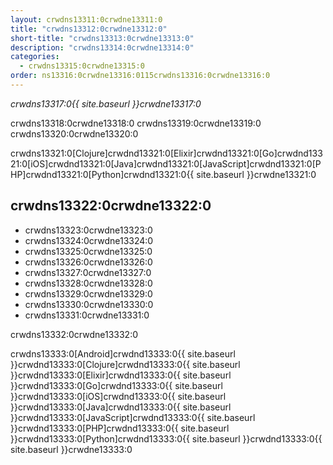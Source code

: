 ```yaml
---
layout: crwdns13311:0crwdne13311:0
title: "crwdns13312:0crwdne13312:0"
short-title: "crwdns13313:0crwdne13313:0"
description: "crwdns13314:0crwdne13314:0"
categories:
  - crwdns13315:0crwdne13315:0
order: ns13316:0crwdne13316:0115crwdns13316:0crwdne13316:0
---
```

*crwdns13317:0{{ site.baseurl }}crwdne13317:0*

crwdns13318:0crwdne13318:0 crwdns13319:0crwdne13319:0 crwdns13320:0crwdne13320:0

crwdns13321:0[Clojure]crwdnd13321:0[Elixir]crwdnd13321:0[Go]crwdnd13321:0[iOS]crwdnd13321:0[Java]crwdnd13321:0[JavaScript]crwdnd13321:0[PHP]crwdnd13321:0[Python]crwdnd13321:0{{ site.baseurl }}crwdne13321:0

## crwdns13322:0crwdne13322:0

- crwdns13323:0crwdne13323:0
- crwdns13324:0crwdne13324:0
- crwdns13325:0crwdne13325:0
- crwdns13326:0crwdne13326:0
- crwdns13327:0crwdne13327:0
- crwdns13328:0crwdne13328:0
- crwdns13329:0crwdne13329:0
- crwdns13330:0crwdne13330:0
- crwdns13331:0crwdne13331:0

crwdns13332:0crwdne13332:0

crwdns13333:0[Android]crwdnd13333:0{{ site.baseurl }}crwdnd13333:0[Clojure]crwdnd13333:0{{ site.baseurl }}crwdnd13333:0[Elixir]crwdnd13333:0{{ site.baseurl }}crwdnd13333:0[Go]crwdnd13333:0{{ site.baseurl }}crwdnd13333:0[iOS]crwdnd13333:0{{ site.baseurl }}crwdnd13333:0[Java]crwdnd13333:0{{ site.baseurl }}crwdnd13333:0[JavaScript]crwdnd13333:0{{ site.baseurl }}crwdnd13333:0[PHP]crwdnd13333:0{{ site.baseurl }}crwdnd13333:0[Python]crwdnd13333:0{{ site.baseurl }}crwdnd13333:0{{ site.baseurl }}crwdne13333:0